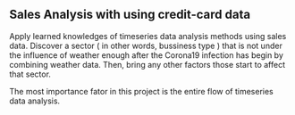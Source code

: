 ## Sales Analysis with using credit-card data

Apply learned knowledges of timeseries data analysis methods using sales data.
Discover a sector ( in other words, bussiness type ) that is not under the influence of weather enough after the Corona19 infection has begin by combining weather data.
Then, bring any other factors those start to affect that sector.

The most importance fator in this project is the entire flow of timeseries data analysis.
